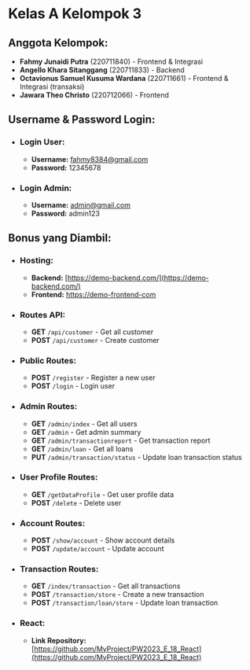 # Kelas A Kelompok 3

## Anggota Kelompok:
- **Fahmy Junaidi Putra** (220711840) - Frontend & Integrasi
- **Angello Khara Sitanggang** (220711833) - Backend
- **Octavionus Samuel Kusuma Wardana** (220711661) - Frontend & Integrasi (transaksi)
- **Jawara Theo Christo** (220712066) - Frontend

## Username & Password Login:
- ### Login User:
  - **Username:** fahmy8384@gmail.com
  - **Password:** 12345678 

- ### Login Admin:
  - **Username:** admin@gmail.com  
  - **Password:** admin123 

## Bonus yang Diambil:
- ### Hosting:
  - **Backend:** [https://demo-backend.com/](https://demo-backend.com/)
  - **Frontend:** [https://demo-frontend-com](https://demo-frontend-com)

- ### Routes API:
  - **GET** `/api/customer` - Get all customer  
  - **POST** `/api/customer` - Create customer

- ### Public Routes:
  - **POST** `/register` - Register a new user  
  - **POST** `/login` - Login user  

- ### Admin Routes:
  - **GET** `/admin/index` - Get all users  
  - **GET** `/admin` - Get admin summary  
  - **GET** `/admin/transactionreport` - Get transaction report  
  - **GET** `/admin/loan` - Get all loans  
  - **PUT** `/admin/transaction/status` - Update loan transaction status  

- ### User Profile Routes:
  - **GET** `/getDataProfile` - Get user profile data  
  - **POST** `/delete` - Delete user  

- ### Account Routes:
  - **POST** `/show/account` - Show account details  
  - **POST** `/update/account` - Update account  

- ### Transaction Routes:
  - **GET** `/index/transaction` - Get all transactions  
  - **POST** `/transaction/store` - Create a new transaction  
  - **POST** `/transaction/loan/store` - Update loan transaction

- ### React:
  - **Link Repository:** [https://github.com/MyProject/PW2023_E_18_React](https://github.com/MyProject/PW2023_E_18_React)
